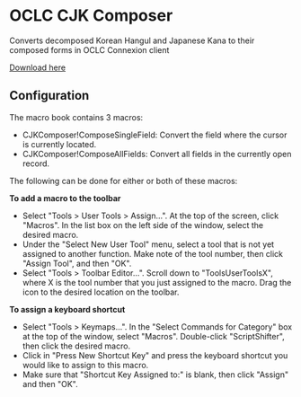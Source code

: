 # OCLC CJK Composer
Converts decomposed Korean Hangul and Japanese Kana to their composed forms in OCLC Connexion client

[Download here](https://github.com/pulibrary/OCLCJamoComposer/releases/latest/download/InstallOCLCCJKComposer.exe)

## Configuration

The macro book contains 3 macros:
- CJKComposer!ComposeSingleField: Convert the field where the cursor is currently located.
- CJKComposer!ComposeAllFields: Convert all fields in the currently open record.

The following can be done for either or both of these macros:

**To add a macro to the toolbar**
- Select "Tools > User Tools > Assign...". At the top of the screen, click "Macros". In the list box on the left side of the window, select the desired macro.
- Under the "Select New User Tool" menu, select a tool that is not yet assigned to another function. Make note of the tool number, then click "Assign Tool", and then "OK".
- Select "Tools > Toolbar Editor...". Scroll down to "ToolsUserToolsX", where X is the tool number that you just assigned to the macro. Drag the icon to the desired location on the toolbar.
  
**To assign a keyboard shortcut**
- Select "Tools > Keymaps...". In the "Select Commands for Category" box at the top of the window, select "Macros". Double-click "ScriptShifter", then click the desired macro.
- Click in "Press New Shortcut Key" and press the keyboard shortcut you would like to assign to this macro.
- Make sure that "Shortcut Key Assigned to:" is blank, then click "Assign" and then "OK".
